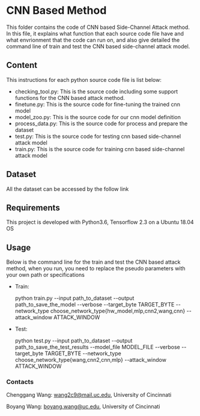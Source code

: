 # CNN Based Method
This folder contains the code of CNN based Side-Channel Attack method. In this file, it explains what function that each source code file have and what envrionment that the code can run on, and also give detailed the command line of train and test the CNN based side-channel attack model.

## Content
This instructions for each python source code file is list below:
* checking\_tool.py: This is the source code including some support functions for the CNN based attack method.
* finetune.py: This is the source code for fine-tuning the trained cnn model
* model\_zoo.py: This is the source code for our cnn model definition
* process\_data.py: This is the source code for process and prepare the dataset
* test.py: This is the source code for testing cnn based side-channel attack model
* train.py: This is the source code for training cnn based side-channel attack model

## Dataset
All the dataset can be accessed by the follow link
<wait to be add when the dataset is released>

## Requirements
This project is developed with Python3.6, Tensorflow 2.3 on a Ubuntu 18.04 OS

## Usage
Below is the command line for the train and test the CNN based attack method, when you run, you need to replace the pseudo parameters with your own path or specifications
* Train:

    python train.py --input path_to_dataset --output path_to_save_the_model
                    --verbose --target_byte TARGET_BYTE
                    --network_type choose_network_type{hw_model,mlp,cnn2,wang,cnn}
                    --attack_window ATTACK_WINDOW

* Test:

    python test.py --input path_to_dataset --output path_to_save_the_test_results
                   --model_file MODEL_FILE --verbose --target_byte TARGET_BYTE
                   --network_type choose_network_type{wang,cnn2,cnn,mlp}
                   --attack_window ATTACK_WINDOW

### Contacts
Chenggang Wang: wang2c9@mail.uc.edu, University of Cincinnati

Boyang Wang: boyang.wang@uc.edu, University of Cincinnati
